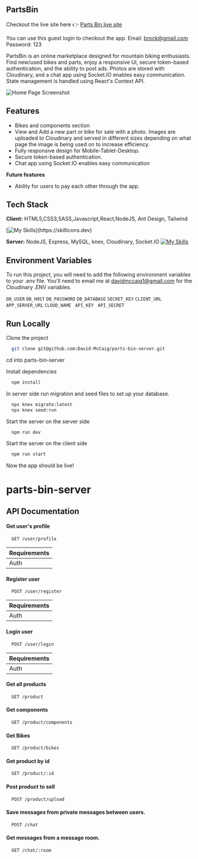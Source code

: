 ## PartsBin

Checkout the live site here 👉   [Parts Bin live site](https://imaginative-sfogliatella-45400a.netlify.app/)

You can use this guest login to checkout the app. Email: brock@gmail.com  Password: 123

PartsBin is an online marketplace designed for mountain biking enthusiasts. Find new/used bikes and parts, enjoy a responsive UI, secure token-based authentication, and the ability to post ads. Photos are stored with Cloudinary, and a chat app using Socket.IO enables easy communication. State management is handled using React's Context API. 

![Home Page Screenshot](https://res.cloudinary.com/dui1zm17r/image/upload/v1686650944/david-mccaig-portfolio/parts-bin_mi5gz6.png)


## Features
- Bikes and components section
- View and Add a new part or bike for sale with a photo. Images are uploaded to Cloudinary and served in different sizes depending on what page the image is being used on to increase efficiency. 
- Fully responsive design for Mobile-Tablet-Desktop.
- Secure token-based authentication.
- Chat app using Socket.IO enables easy communication

**Future features**
- Ability for users to pay each other through the app.

## Tech Stack

**Client:** 
HTML5,CSS3,SASS,Javascript,React,NodeJS, Ant Design, Tailwind

[![My Skills](https://skillicons.dev/icons?i=js,html,css,sass,react,nodejs,)](https://skillicons.dev)

**Server:**
NodeJS, Express, MySQL, knex, Cloudinary, Socket.IO
[![My Skills](https://skillicons.dev/icons?i=nodejs,express,mysql)](https://skillicons.dev)

## Environment Variables

To run this project, you will need to add the following environment variables to your .env file. You'll need to email me at davidmccaig1@gmail.com for the Cloudinary .ENV variables.

`DB_USER`
`DB_HOST`
`DB_PASSWORD`
`DB_DATABASE`
`SECRET_KEY`
`CLIENT_URL`
`APP_SERVER_URL`
`CLOUD_NAME `
`API_KEY `
`API_SECRET`

## Run Locally

Clone the project

```bash
  git clone git@github.com:David-McCaig/parts-bin-server.git
```

cd into parts-bin-server

Install dependencies

```bash
  npm install 
```

In server side 
run migration and seed files to set up your database.

```bash
  npx knex migrate:latest 
  npx knex seed:run 
```
Start the server on the server side 

```bash
  npm run dev 
```
Start the server on the client side 

```bash
  npm run start
```
Now the app should be live! 
# parts-bin-server

## API Documentation

#### Get user's profile
```
  GET /user/profile
```

| Requirements |            
| :----| 
| Auth |

#### Register user
```
  POST /user/register
```

| Requirements |            
| :----| 
| Auth |


#### Login user
```
  POST /user/login
```

| Requirements |            
| :----| 
| Auth |


#### Get all products

```
  GET /product
```

#### Get components

```
  GET /product/components
```

#### Get Bikes

```
  GET /product/bikes
```

#### Get product by id

```
  GET /product/:id
```

#### Post product to sell

```
  POST /product/upload
```

#### Save messages from private messages between users.

```
  POST /chat
```


#### Get messages from a message room.

```
  GET /chat/:room
```

